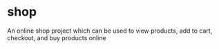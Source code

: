 # shop
An online shop project which can be used to view products, add to cart, checkout, and buy products online
